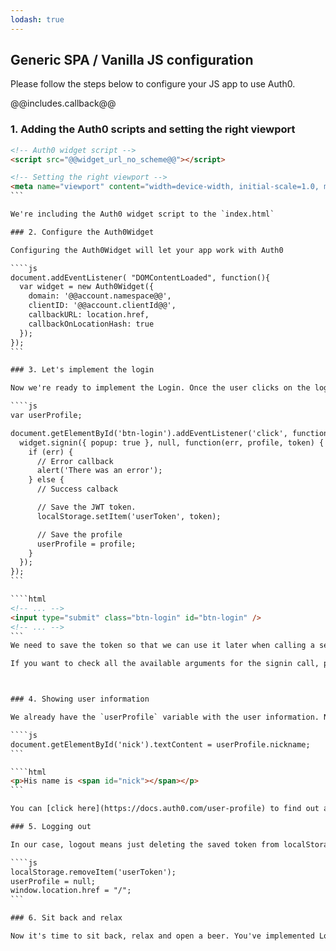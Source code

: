 ```yaml
---
lodash: true
---
```


## Generic SPA / Vanilla JS configuration

Please follow the steps below to configure your JS app to use Auth0.

@@includes.callback@@

### 1. Adding the Auth0 scripts and setting the right viewport

````html
<!-- Auth0 widget script -->
<script src="@@widget_url_no_scheme@@"></script>

<!-- Setting the right viewport -->
<meta name="viewport" content="width=device-width, initial-scale=1.0, maximum-scale=1.0, user-scalable=no" />
```

We're including the Auth0 widget script to the `index.html`

### 2. Configure the Auth0Widget

Configuring the Auth0Widget will let your app work with Auth0

````js
document.addEventListener( "DOMContentLoaded", function(){
  var widget = new Auth0Widget({
    domain: '@@account.namespace@@',
    clientID: '@@account.clientId@@',
    callbackURL: location.href,
    callbackOnLocationHash: true
  });
});
```

### 3. Let's implement the login

Now we're ready to implement the Login. Once the user clicks on the login button, we'll call the `signin` method of Auth0's `widget` we've just created.

````js
var userProfile;

document.getElementById('btn-login').addEventListener('click', function() {
  widget.signin({ popup: true }, null, function(err, profile, token) {
    if (err) {
      // Error callback
      alert('There was an error');
    } else {
      // Success calback

      // Save the JWT token.
      localStorage.setItem('userToken', token);

      // Save the profile
      userProfile = profile;
    }
  });
});
```

````html
<!-- ... -->
<input type="submit" class="btn-login" id="btn-login" />
<!-- ... -->
```
We need to save the token so that we can use it later when calling a server or an API. In this case, we're saving that token in LocalStorage.

If you want to check all the available arguments for the signin call, please [check here](https://docs.auth0.com/login-widget2)



### 4. Showing user information

We already have the `userProfile` variable with the user information. Now, we can set that information to a span:

````js
document.getElementById('nick').textContent = userProfile.nickname;
```

````html
<p>His name is <span id="nick"></span></p>
```

You can [click here](https://docs.auth0.com/user-profile) to find out all of the available properties from the user's profile. Please note that some of this depend on the social provider being used.

### 5. Logging out

In our case, logout means just deleting the saved token from localStorage and redirecting the user to the home page.

````js
localStorage.removeItem('userToken');
userProfile = null;
window.location.href = "/";
```

### 6. Sit back and relax

Now it's time to sit back, relax and open a beer. You've implemented Login and Signup with Auth0 and VanillaJS.
